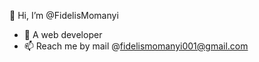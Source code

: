 👋 Hi, I’m @FidelisMomanyi
- 👀 A web developer
- 📫 Reach me  by mail @fidelismomanyi001@gmail.com


<!---
FidelisMomanyi/FidelisMomanyi is a ✨ special ✨ repository because its `README.md` (this file) appears on your GitHub profile.
You can click the Preview link to take a look at your changes.
--->